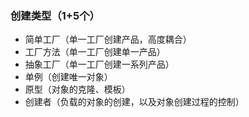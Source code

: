 ### 创建类型（1+5个）

- 简单工厂（单一工厂创建产品，高度耦合）
- 工厂方法（单一工厂创建单一产品）
- 抽象工厂（单一工厂创建一系列产品）
- 单例（创建唯一对象）
- 原型（对象的克隆、模板）
- 创建者（负载的对象的创建，以及对象创建过程的控制）
